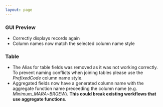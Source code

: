 ```yaml
---
layout: page
---
```


### GUI Preview
- Correctly displays records again
- Column names now match the selected column name style

### Table
- The Alias for table fields was removed as it was not working correctly. To prevent naming conflicts when joining tables please use the *PrefixedCode* column name style.
- Aggregated fields now have a generated column name with the aggregate function name preceeding the column name (e.g. *Minimum_MARA~BRGEW*). **This could break existing workflows that use aggregate functions.** 